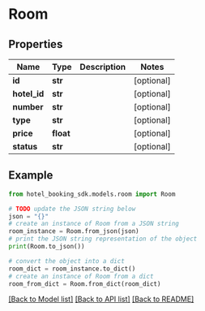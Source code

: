 # Room


## Properties

Name | Type | Description | Notes
------------ | ------------- | ------------- | -------------
**id** | **str** |  | [optional] 
**hotel_id** | **str** |  | [optional] 
**number** | **str** |  | [optional] 
**type** | **str** |  | [optional] 
**price** | **float** |  | [optional] 
**status** | **str** |  | [optional] 

## Example

```python
from hotel_booking_sdk.models.room import Room

# TODO update the JSON string below
json = "{}"
# create an instance of Room from a JSON string
room_instance = Room.from_json(json)
# print the JSON string representation of the object
print(Room.to_json())

# convert the object into a dict
room_dict = room_instance.to_dict()
# create an instance of Room from a dict
room_from_dict = Room.from_dict(room_dict)
```
[[Back to Model list]](../README.md#documentation-for-models) [[Back to API list]](../README.md#documentation-for-api-endpoints) [[Back to README]](../README.md)


